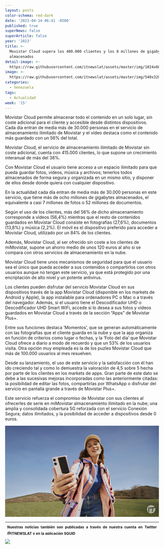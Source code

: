 ```yaml
---
layout: posts
color-schema: red-dark
date: '2023-04-14 06:41 -0500'
published: true
superNews: false
superArticle: false
year: '2023'
title: >-
  Movistar Cloud supera los 400.000 clientes y los 8 millones de gigabytes
  almacenados 
detail-image: >-
  https://raw.githubusercontent.com/itnewslat/assets/master/img/1024x680/joven-con-cel-g.jpg
image: >-
  https://raw.githubusercontent.com/itnewslat/assets/master/img/540x320/joven-con-cel-p.jpg
categories:
  - Venezuela
tags:
  - Actualidad
week: '15'
---
```

Movistar Cloud permite almacenar todo el contenido en un solo lugar, sin coste adicional para el cliente y accesible desde distintos dispositivos.
Cada día entran de media más de 30.000 personas en el servicio de almacenamiento ilimitado de Movistar y el vídeo destaca como el contenido más guardado con un 56% del total.

Movistar Cloud, el servicio de almacenamiento ilimitado de Movistar sin coste adicional, cuenta con 415.000 clientes, lo que supone un crecimiento interanual de más del 38%.
 
Con Movistar Cloud el usuario tiene acceso a un espacio ilimitado para que pueda guardar fotos, vídeos, música y archivos; tenerlos todos almacenados de forma segura y organizada en un mismo sitio, y disponer de ellos desde donde quiera con cualquier dispositivo.
 
En la actualidad cada día entran de media más de 30.000 personas en este servicio, que tiene más de ocho millones de gigabytes almacenados, el equivalente a casi 7 millones de fotos o 52 millones de documentos.
 
Según el uso de los clientes, más del 56% de dicho almacenamiento corresponde a vídeos (56,4%) mientras que el resto de contenidos guardados en Movistar Cloud consiste en fotografías (27,6%), documentos (13,8%) y música (2,2%). El móvil es el dispositivo preferido para acceder a Movistar Cloud, utilizado por un 84% de los clientes.
 
Además, Movistar Cloud, al ser ofrecido sin coste a los clientes de miMovistar, supone un ahorro medio de unos 120 euros al año si se compara con otros servicios de almacenamiento en la nube.
 
Movistar Cloud tiene unos mecanismos de seguridad para que el usuario sea el único que pueda acceder a sus contenidos o compartirlos con otros usuarios aunque no tengan este servicio, ya que está protegido por una encriptación de alto nivel y un potente antivirus.
 
Los clientes pueden disfrutar del servicio Movistar Cloud en sus dispositivos través de la app Movistar Cloud (disponible en los markets de Android y Apple), la app instalable para ordenadores PC o Mac o a través del navegador. Además, si el usuario tiene el Descodificador UHD o Descodificador UHD Smart WiFi, accede si lo desea a sus fotos y vídeos guardados en Movistar Cloud a través de la sección “Apps” de Movistar Plus+.
 
Entre sus funciones destaca ‘Momentos’, que se generan automáticamente con las fotografías que el cliente guarda en la nube y que la app organiza en función de criterios como lugar o fechas, y la ‘Foto del día’ que Movistar Cloud ofrece a diario a modo de recuerdo y que un 53% de los usuarios visita. Otra opción muy empleada es la de los puzles Movistar Cloud que más de 100.000 usuarios al mes resuelven.
 
Desde su lanzamiento, el uso de este servicio y la satisfacción con él han ido creciendo tal y como lo demuestra la valoración de 4,5 sobre 5 hecha por parte de los clientes en los markets de apps. Gran parte de este dato se debe a las sucesivas mejoras incorporadas como las anteriormente citadas: la posibilidad de editar las fotos, compartirlas por WhatsApp o disfrutar del servicio en pantalla grande a través de Movistar Plus+.
 
Este servicio refuerza el compromiso de Movistar con sus clientes al ofrecerles de serie en miMovistar almacenamiento ilimitado en la nube; una amplia y consolidada cobertura 5G reforzada con el servicio Conexión Segura; datos ilimitados, y la posibilidad de acceder a dispositivos desde 0 euros.

![](https://raw.githubusercontent.com/itnewslat/assets/master/img/540x320/joven-con-cel-p.jpg)

<table style="height: 42px;" width="569">
<tbody>
<tr>
<td style="text-align: justify;"><sub><strong>Nuestras noticias también son publicadas a través de nuestra cuenta en Twitter <a href="https://twitter.com/itnewslat?lang=es">@ITNEWSLAT</a> y en la aplicación <a href="https://squidapp.co/en/">SQUID</a></strong></sub></td>
</tr>
</tbody>
</table>
<img src="https://tracker.metricool.com/c3po.jpg?hash=56f88a41e39ab42c063cc51676587a04"/>